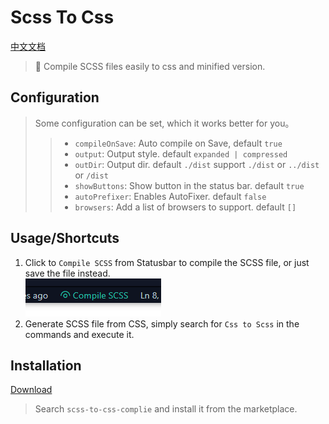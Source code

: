 # Scss To Css
[中文文档](./READM_ZH.md)

> 💠 Compile SCSS files easily to css and minified version.
## Configuration
> Some configuration can be set, which it works better for you。
>> - `compileOnSave`: Auto compile on Save, default `true`
>> - `output`: Output style. default `expanded | compressed`
>> - `outDir`: Output dir. default `./dist` support `./dist`  or `../dist` or `/dist`
>> - `showButtons`: Show button in the status bar. default `true`
>> - `autoPrefixer`: Enables AutoFixer. default `false`
>> - `browsers`: Add a list of browsers to support. default `[]`
## Usage/Shortcuts
1. Click to `Compile SCSS` from Statusbar to compile the SCSS file, or just save the file instead. <br>
![Statusbar control](./images/usage.png)
2. Generate SCSS file from CSS, simply search for `Css to Scss` in the commands and execute it.

## Installation

[Download](https://marketplace.visualstudio.com/items?itemName=oorzc.scss-to-css-compile)

> Search `scss-to-css-complie` and install it from the marketplace.